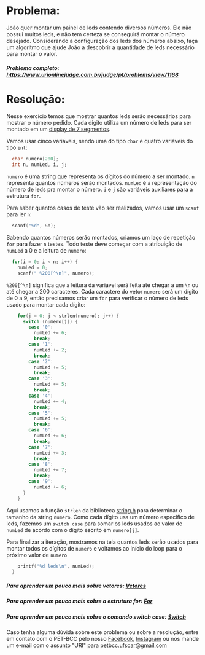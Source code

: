 # Problema:

João quer montar um painel de leds contendo diversos números. Ele não possui muitos leds, e não tem certeza se conseguirá montar o número desejado. Considerando a configuração dos leds dos números abaixo, faça um algoritmo que ajude João a descobrir a quantidade de leds necessário para montar o valor.

##### Problema completo: https://www.urionlinejudge.com.br/judge/pt/problems/view/1168

# Resolução:

Nesse exercício temos que mostrar quantos leds serão necessários para mostrar o número pedido. Cada dígito utiliza um número de leds para ser montado em um [display de 7 segmentos](https://pt.wikipedia.org/wiki/Display_de_sete_segmentos).

Vamos usar cinco variáveis, sendo uma do tipo `char` e quatro variáveis do tipo `int`:
```c
  char numero[200];
  int n, numLed, i, j;
```
`numero` é uma string que representa os dígitos do número a ser montado. `n` representa quantos números serão montados. `numLed` é a representação do número de leds pra montar o número. `i` e `j` são variáveis auxiliares para a estrutura `for`.

Para saber quantos casos de teste vão ser realizados, vamos usar um `scanf` para ler `n`:
```c
  scanf("%d", &n);
```
Sabendo quantos números serão montados, criamos um laço de repetição `for` para fazer `n` testes. Todo teste deve começar com a atribuição de `numLed` a 0 e a leitura de `numero`:
```c
  for(i = 0; i < n; i++) {
    numLed = 0;
    scanf(" %200[^\n]", numero);
```
`%200[^\n]` significa que a leitura da variável será feita até chegar a um `\n` ou até chegar a 200 caracteres. Cada caractere do vetor `numero` será um dígito de 0 a 9, então precisamos criar um `for` para verificar o número de leds usado para montar cada dígito:
```c
    for(j = 0; j < strlen(numero); j++) {
      switch (numero[j]) {
        case '0':
          numLed += 6;
          break;
        case '1':
          numLed += 2;
          break;
        case '2':
          numLed += 5;
          break;
        case '3':
          numLed += 5;
          break;
        case '4':
          numLed += 4;
          break;
        case '5':
          numLed += 5;
          break;
        case '6':
          numLed += 6;
          break;
        case '7':
          numLed += 3;
          break;
        case '8':
          numLed += 7;
          break;
        case '9':
          numLed += 6;
      }
    }
```
Aqui usamos a função `strlen` da biblioteca [string.h](http://linguagemc.com.br/a-biblioteca-string-h/) para determinar o tamanho da string `numero`. Como cada dígito usa um número específico de leds, fazemos um `switch case` para somar os leds usados ao valor de `numLed` de acordo com o dígito escrito em `numero[j]`.

Para finalizar a iteração, mostramos na tela quantos leds serão usados para montar todos os dígitos de `numero` e voltamos ao início do loop para o próximo valor de `numero`
```c
    printf("%d leds\n", numLed);
  }
```

##### Para aprender um pouco mais sobre vetores: [Vetores](http://linguagemc.com.br/vetores-ou-arrays-em-linguagem-c/)
##### Para aprender um pouco mais sobre a estrutura for: [For](http://linguagemc.com.br/a-estrutura-de-repeticao-for-em-c/)
##### Para aprender um pouco mais sobre o comando switch case: [Switch](http://linguagemc.com.br/o-comando-switch-case-em-c/)

Caso tenha alguma dúvida sobre este problema ou sobre a resolução, entre em contato com o PET-BCC pelo nosso
[Facebook](https://www.facebook.com/petbcc/),
[Instagram](https://www.instagram.com/petbcc.ufscar/)
ou nos mande um e-mail com o assunto "URI" para  petbcc.ufscar@gmail.com
